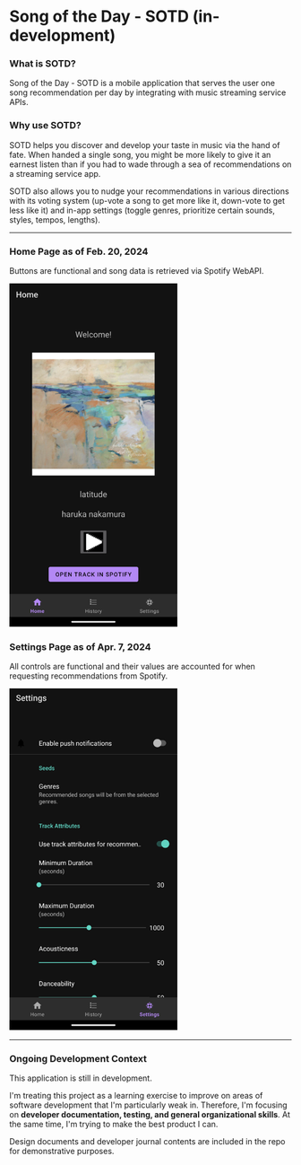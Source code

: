 # Song of the Day - SOTD (in-development)

### What is SOTD?
Song of the Day - SOTD is a mobile application that serves the user one song recommendation per day by integrating with music streaming service APIs.

### Why use SOTD?
SOTD helps you discover and develop your taste in music via the hand of fate. When handed a single song, you might be more likely to give it an earnest listen than if you had to wade through a sea of recommendations on a streaming service app.

SOTD also allows you to nudge your recommendations in various directions with its voting system (up-vote a song to get more like it, down-vote to get less like it) and in-app settings (toggle genres, prioritize certain sounds, styles, tempos, lengths).

___
### Home Page as of Feb. 20, 2024
Buttons are functional and song data is retrieved via Spotify WebAPI.

<img width="300px" src="dev-journal/images/Entry 4/HomeFragment UI Feb20.png" alt="HomeFragment UI Feb20">

### Settings Page as of Apr. 7, 2024
All controls are functional and their values are accounted for when requesting recommendations from Spotify.

<img width="300px" src="dev-journal/images/Entry 7/SettingsFragment UI Apr7.png" alt="SettingsFragment UI Apr7">

___

### Ongoing Development Context
This application is still in development.

I'm treating this project as a learning exercise to improve on areas of software development that I'm particularly weak in. Therefore, I'm focusing on **developer documentation, testing, and general organizational skills**. At the same time, I'm trying to make the best product I can.

Design documents and developer journal contents are included in the repo for demonstrative purposes.

